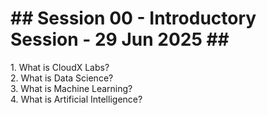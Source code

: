<h1>## Session 00 - Introductory Session - 29 Jun 2025 ##</h1>
1. What is CloudX Labs?  <br>
2. What is Data Science?  <br>
3. What is Machine Learning?  <br>
4. What is Artificial Intelligence?<br>
